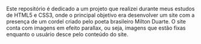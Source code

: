 Este repositório é dedicado a um projeto que realizei durante meus estudos de HTML5 e CSS3, onde o principal objetivo era desenvolver um site com a presença de um cordel criado pelo poeta brasileiro Milton Duarte. O site conta com imagens em efeito parallax, ou seja, imagens que estão fixas enquanto o usuário desce pelo conteúdo do site.
